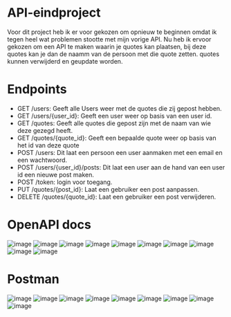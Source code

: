 # API-eindproject
Voor dit project heb ik er voor gekozen om opnieuw te beginnen omdat ik tegen heel wat problemen stootte met mijn vorige API. Nu heb ik ervoor gekozen om een API te maken waarin je quotes kan plaatsen, bij deze quotes kan je dan de naamm van de persoon met die quote zetten. quotes kunnen verwijderd en geupdate worden.

# Endpoints
<ul> 
   <li>GET /users: Geeft alle Users weer met de quotes die zij gepost hebben.</li>
   <li>GET /users/{user_id}: Geeft een user weer op basis van een user id.</li>
   <li>GET /quotes: Geeft alle quotes die gepost zijn met de naam van wie deze gezegd heeft.</li>
   <li>GET /quotes/{quote_id}: Geeft een bepaalde quote weer op basis van het id van deze quote </li>
   <li>POST /users: Dit laat een persoon een user aanmaken met een email en een wachtwoord.</li>
   <li>POST /users/{user_id}/posts: Dit laat een user aan de hand van een user id een nieuwe post maken.</li>
   <li>POST /token: login voor toegang.</li>
   <li>PUT /quotes/{post_id}: Laat een gebruiker een post aanpassen.</li>
   <li>DELETE /quotes/{quote_id}: Laat een gebruiker een post verwijderen.</li>
</ul>


# OpenAPI docs
![image](https://user-images.githubusercontent.com/91123059/211206414-5672db66-777f-4546-908a-e65f5ebdc02a.png)
![image](https://user-images.githubusercontent.com/91123059/211206458-0ed6dd85-b63b-4f78-b720-a3b184a65cd0.png)
![image](https://user-images.githubusercontent.com/91123059/211206474-08e0a656-f33e-4f54-a5ae-a7ea3fb81134.png)
![image](https://user-images.githubusercontent.com/91123059/211206490-bdfba969-ad77-4f01-a334-b62b4501fb9f.png)
![image](https://user-images.githubusercontent.com/91123059/211206514-77ca8e1a-f5c6-4d56-ad78-ef808f7cde75.png)
![image](https://user-images.githubusercontent.com/91123059/211206525-c9aeebcf-49a3-4769-9538-3ddf62d8cd75.png)
![image](https://user-images.githubusercontent.com/91123059/211206537-48804871-f50a-4a27-a083-bf932b11a8be.png)
![image](https://user-images.githubusercontent.com/91123059/211206546-0794e184-c4e0-49cc-b6ef-36024a3cea41.png)
![image](https://user-images.githubusercontent.com/91123059/211206559-673762f9-6229-41ba-af9d-dc462a020b48.png)
![image](https://user-images.githubusercontent.com/91123059/211206570-91c7d72f-0a53-465d-81d7-b6484ea5acd9.png)

# Postman
![image](https://user-images.githubusercontent.com/91123059/211215634-8bbb8152-e360-4d24-9cf0-3c834e45f543.png)
![image](https://user-images.githubusercontent.com/91123059/211216389-75f0354e-8037-4092-9eee-42c1c6a8fa81.png)
![image](https://user-images.githubusercontent.com/91123059/211216451-574694e8-03f0-4411-a51f-77e824513761.png)
![image](https://user-images.githubusercontent.com/91123059/211220740-210e99fc-6639-43b2-94ac-f149bed2a5b8.png)
![image](https://user-images.githubusercontent.com/91123059/211220805-70ac638e-cb48-40cb-9212-13065ec2c306.png)
![image](https://user-images.githubusercontent.com/91123059/211220826-a950fed9-4335-4ea3-a9ae-9d99eccb2a81.png)
![image](https://user-images.githubusercontent.com/91123059/211220852-444a2019-9526-450b-ae38-66ac0fb9c8fb.png)
![image](https://user-images.githubusercontent.com/91123059/211220935-d17b9197-1d3d-4a47-aa36-88ed94ffd935.png)
![image](https://user-images.githubusercontent.com/91123059/211220942-5dc9a910-1d0a-4291-840b-b71ed6e0cb34.png)



